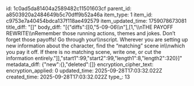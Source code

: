 id: 1c0ad5da81404a2589482c11501603cf
parent_id: a8503920a2484649b5c70dff9b52a46a
item_type: 1
item_id: c9753e7a40454bdca137f118ae492579
item_updated_time: 1759078673081
title_diff: "[]"
body_diff: "[{\"diffs\":[[0,\"5-09-06\\\n\"],[1,\"\\\nTHE PAYOFF REWRITE\\\nRemember those running actions, themes and jokes. Don’t forget those payoffs! Go through your\\\nscript. Wherever you are setting up new information about the character, find the “matching” scene in\\\nwhich you pay it off. If there is no matching scene, write one, or cut the information entirely.\"]],\"start1\":99,\"start2\":99,\"length1\":8,\"length2\":320}]"
metadata_diff: {"new":{},"deleted":[]}
encryption_cipher_text: 
encryption_applied: 0
updated_time: 2025-09-28T17:03:32.022Z
created_time: 2025-09-28T17:03:32.022Z
type_: 13